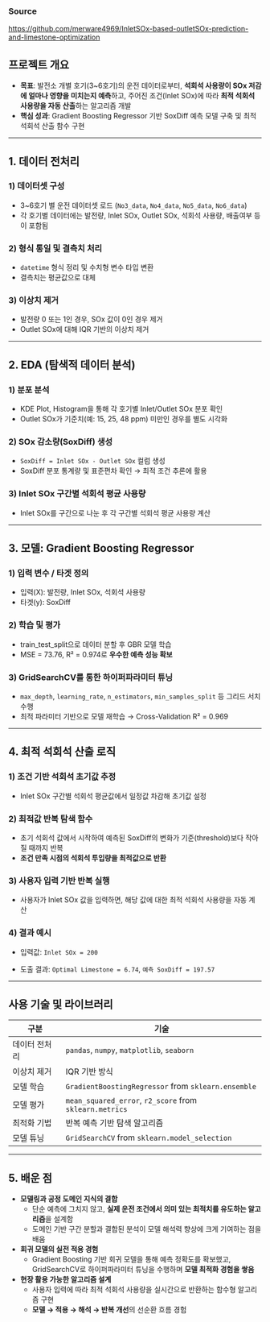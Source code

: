 ### **Source**

https://github.com/merware4969/InletSOx-based-outletSOx-prediction-and-limestone-optimization

## 프로젝트 개요

- **목표**: 발전소 개별 호기(3~6호기)의 운전 데이터로부터, **석회석 사용량이 SOx 저감에 얼마나 영향을 미치는지 예측**하고, 주어진 조건(Inlet SOx)에 따라 **최적 석회석 사용량을 자동 산출**하는 알고리즘 개발
- **핵심 성과**: Gradient Boosting Regressor 기반 SoxDiff 예측 모델 구축 및 최적 석회석 산출 함수 구현

---

## 1. 데이터 전처리

### 1) **데이터셋 구성**

- 3~6호기 별 운전 데이터셋 로드 (`No3_data`, `No4_data`, `No5_data`, `No6_data`)
- 각 호기별 데이터에는 발전량, Inlet SOx, Outlet SOx, 석회석 사용량, 배출여부 등이 포함됨

### 2) **형식 통일 및 결측치 처리**

- `datetime` 형식 정리 및 수치형 변수 타입 변환
- 결측치는 평균값으로 대체

### 3) **이상치 제거**


- 발전량 0 또는 1인 경우, SOx 값이 0인 경우 제거
- Outlet SOx에 대해 IQR 기반의 이상치 제거

---

## 2. EDA (탐색적 데이터 분석)

### 1) **분포 분석**

- KDE Plot, Histogram을 통해 각 호기별 Inlet/Outlet SOx 분포 확인
- Outlet SOx가 기준치(예: 15, 25, 48 ppm) 미만인 경우를 별도 시각화

### 2) **SOx 감소량(SoxDiff) 생성**

- `SoxDiff = Inlet SOx - Outlet SOx` 컬럼 생성
- SoxDiff 분포 통계량 및 표준편차 확인 → 최적 조건 추론에 활용

### 3) **Inlet SOx 구간별 석회석 평균 사용량**

- Inlet SOx를 구간으로 나눈 후 각 구간별 석회석 평균 사용량 계산



---

## 3. 모델: Gradient Boosting Regressor

### 1) **입력 변수 / 타겟 정의**

- 입력(X): 발전량, Inlet SOx, 석회석 사용량
- 타겟(y): SoxDiff

### 2) **학습 및 평가**

- train_test_split으로 데이터 분할 후 GBR 모델 학습
- MSE = 73.76, R² = 0.974로 **우수한 예측 성능 확보**

### 3) **GridSearchCV를 통한 하이퍼파라미터 튜닝**



- `max_depth`, `learning_rate`, `n_estimators`, `min_samples_split` 등 그리드 서치 수행
- 최적 파라미터 기반으로 모델 재학습 → Cross-Validation R² = 0.969

---

## 4. 최적 석회석 산출 로직

### 1) **조건 기반 석회석 초기값 추정**

- Inlet SOx 구간별 석회석 평균값에서 일정값 차감해 초기값 설정

### 2) **최적값 반복 탐색 함수**

- 초기 석회석 값에서 시작하여 예측된 SoxDiff의 변화가 기준(threshold)보다 작아질 때까지 반복
- **조건 만족 시점의 석회석 투입량을 최적값으로 반환**



### 3) **사용자 입력 기반 반복 실행**

- 사용자가 Inlet SOx 값을 입력하면, 해당 값에 대한 최적 석회석 사용량을 자동 계산

### 4) 결과 예시

- 입력값: `Inlet SOx = 200`



- 도출 결과: `Optimal Limestone = 6.74`, `예측 SoxDiff = 197.57`

---

## 사용 기술 및 라이브러리

| 구분 | 기술 |
| --- | --- |
| 데이터 전처리 | `pandas`, `numpy`, `matplotlib`, `seaborn` |
| 이상치 제거 | IQR 기반 방식 |
| 모델 학습 | `GradientBoostingRegressor` from `sklearn.ensemble` |
| 모델 평가 | `mean_squared_error`, `r2_score` from `sklearn.metrics` |
| 최적화 기법 | 반복 예측 기반 탐색 알고리즘 |
| 모델 튜닝 | `GridSearchCV` from `sklearn.model_selection` |

---

## 5. 배운 점

- **모델링과 공정 도메인 지식의 결합**
    - 단순 예측에 그치지 않고, **실제 운전 조건에서 의미 있는 최적치를 유도하는 알고리즘**을 설계함
    - 도메인 기반 구간 분할과 결합된 분석이 모델 해석력 향상에 크게 기여하는 점을 배움
- **회귀 모델의 실전 적용 경험**
    - Gradient Boosting 기반 회귀 모델을 통해 예측 정확도를 확보했고, GridSearchCV로 하이퍼파라미터 튜닝을 수행하며 **모델 최적화 경험을 쌓음**
- **현장 활용 가능한 알고리즘 설계**
    - 사용자 입력에 따라 최적 석회석 사용량을 실시간으로 반환하는 함수형 알고리즘 구현
    - **모델 → 적용 → 해석 → 반복 개선**의 선순환 흐름 경험
